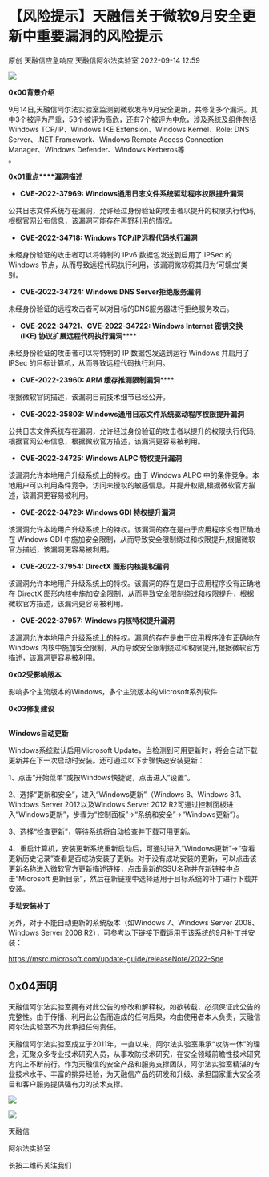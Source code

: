 #  【风险提示】天融信关于微软9月安全更新中重要漏洞的风险提示   
原创 天融信应急响应  天融信阿尔法实验室   2022-09-14 12:59  
  
![](https://mmbiz.qpic.cn/sz_mmbiz_jpg/H6W1QCHf9dHwePOGNpzVk5JcicopOR150ibHnt7eG0iacwyYRphnmHibqiaTsA4Wx4GSA7pribZTCT7FcVGdhBM7qicEw/640?wx_fmt=jpeg "")  
  
  
**0x00背景介绍**  
  
  
9月14日,天融信阿尔法实验室监测到微软发布9月安全更新，共修复多个漏洞。其中3个被评为严重，53个被评为高危，还有7个被评为中危，涉及系统及组件包括Windows TCP/IP、Windows IKE Extension、Windows Kernel、Role: DNS Server、.NET Framework、Windows Remote Access Connection Manager、Windows Defender、Windows Kerberos等  
。  
  
  
**0x01重点****漏洞描述**  
  
- **CVE-2022-37969: Windows通用日志文件系统驱动程序权限提升漏洞**  
  
公共日志文件系统存在漏洞，允许经过身份验证的攻击者以提升的权限执行代码,根据官网公布信息，该漏洞可能存在再野利用的情况。  
  
- **CVE-2022-34718: Windows TCP/IP远程代码执行漏洞**  
  
未经身份验证的攻击者可以将特制的 IPv6 数据包发送到启用了 IPSec 的 Windows 节点，从而导致远程代码执行利用，该漏洞微软将其归为‘可蠕虫’类别。  
  
- **CVE-2022-34724: Windows DNS Server拒绝服务漏洞**  
  
未经身份验证的远程攻击者可以对目标的DNS服务器进行拒绝服务攻击。  
  
- **CVE-2022-34721、CVE-2022-34722: Windows Internet 密钥交换 (IKE) 协议扩展远程代码执行漏洞******  
  
未经身份验证的攻击者可以将特制的 IP 数据包发送到运行 Windows 并启用了 IPSec 的目标计算机，从而导致远程代码执行利用。  
  
- **CVE-2022-23960: ARM 缓存推测限制漏洞******  
  
根据微软官网描述，该漏洞目前技术细节已经公开。  
  
- **CVE-2022-35803: Windows通用日志文件系统驱动程序权限提升漏洞**  
  
公共日志文件系统存在漏洞，允许经过身份验证的攻击者以提升的权限执行代码,根据官网公布信息，根据微软官方描述，该漏洞更容易被利用。  
  
- **CVE-2022-34725: Windows ALPC 特权提升漏洞**  
  
该漏洞允许本地用户升级系统上的特权。由于 Windows ALPC 中的条件竞争。本地用户可以利用条件竞争，访问未授权的敏感信息，并提升权限,根据微软官方描述，该漏洞更容易被利用。  
  
- **CVE-2022-34729: Windows GDI 特权提升漏洞**  
  
该漏洞允许本地用户升级系统上的特权。该漏洞的存在是由于应用程序没有正确地在 Windows GDI 中施加安全限制，从而导致安全限制绕过和权限提升,根据微软官方描述，该漏洞更容易被利用。  
  
- **CVE-2022-37954: DirectX 图形内核提权漏洞**  
  
该漏洞允许本地用户升级系统上的特权。该漏洞的存在是由于应用程序没有正确地在 DirectX 图形内核中施加安全限制，从而导致安全限制绕过和权限提升，根据微软官方描述，该漏洞更容易被利用。  
  
- **CVE-2022-37957: Windows 内核特权提升漏洞**  
  
该漏洞允许本地用户升级系统上的特权。漏洞的存在是由于应用程序没有正确地在 Windows 内核中施加安全限制，从而导致安全限制绕过和权限提升,根据微软官方描述，该漏洞更容易被利用。  
  
  
**0x02受影响版本**  
  
  
影响多个主流版本的Windows，多个主流版本的Microsoft系列软件  
  
  
**0x03修复建议**  
##   
  
  
  
**Windows自动更新**  
  
Windows系统默认启用Microsoft Update，当检测到可用更新时，将会自动下载更新并在下一次启动时安装。还可通过以下步骤快速安装更新：  
  
1、点击“开始菜单”或按Windows快捷键，点击进入“设置”。  
  
2、选择“更新和安全”，进入“Windows更新”（Windows 8、Windows 8.1、Windows Server 2012以及Windows Server 2012 R2可通过控制面板进入“Windows更新”，步骤为“控制面板”->“系统和安全”->“Windows更新”）。  
  
3、选择“检查更新”，等待系统将自动检查并下载可用更新。  
  
4、重启计算机，安装更新系统重新启动后，可通过进入“Windows更新”->“查看更新历史记录”查看是否成功安装了更新。对于没有成功安装的更新，可以点击该更新名称进入微软官方更新描述链接，点击最新的SSU名称并在新链接中点击“Microsoft 更新目录”，然后在新链接中选择适用于目标系统的补丁进行下载并安装。  
  
  
  
**手动安装补丁**  
  
另外，对于不能自动更新的系统版本（如Windows 7、Windows Server 2008、Windows Server 2008 R2），可参考以下链接下载适用于该系统的9月补丁并安装：  
  
https://msrc.microsoft.com/update-guide/releaseNote/2022-Spe  
  
  
## 0x04声明  
  
  
天融信阿尔法实验室拥有对此公告的修改和解释权，如欲转载，必须保证此公告的完整性。由于传播、利用此公告而造成的任何后果，均由使用者本人负责，天融信阿尔法实验室不为此承担任何责任。  
  
天融信阿尔法实验室成立于2011年，一直以来，阿尔法实验室秉承“攻防一体”的理念，汇聚众多专业技术研究人员，从事攻防技术研究，在安全领域前瞻性技术研究方向上不断前行。作为天融信的安全产品和服务支撑团队，阿尔法实验室精湛的专业技术水平、丰富的排异经验，为天融信产品的研发和升级、承担国家重大安全项目和客户服务提供强有力的技术支撑。  
  
![](https://mmbiz.qpic.cn/mmbiz_png/H6W1QCHf9dGfIEDOlNXXDTqOpRkEkicJakNxM37lzr8eRJRibEfxkwBibg9KpVh6nibXHoG4xC6KyGFtTd4TOe6GyA/640?wx_fmt=png "")  
  
![](https://mmbiz.qpic.cn/mmbiz_jpg/H6W1QCHf9dGfIEDOlNXXDTqOpRkEkicJawf8nKyKatopPJiaayibAUCvfTVFKfxVDInq2TiaUib6xhmhpLK4Zqscgyg/640?wx_fmt=jpeg "")  
  
天融信  
  
阿尔法实验室  
  
长按二维码关注我们  
  
